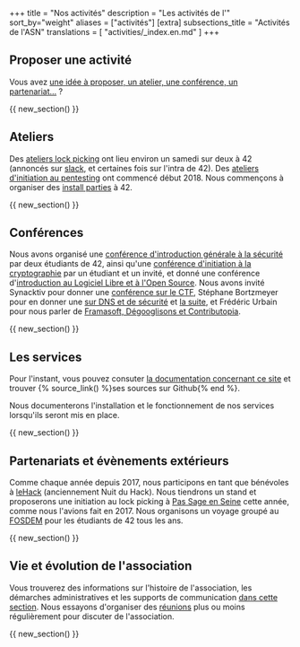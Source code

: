 +++
title = "Nos activités"
description = "Les activités de l'"
sort_by="weight"
aliases = ["activités"]
[extra]
subsections_title = "Activités de l'ASN"
translations = [
    "activities/_index.en.md"
]
+++

## Proposer une activité

Vous avez [une idée à proposer, un atelier, une conférence, un
partenariat…](@/activities/propose-an-activity/index.fr.md) ?

{{ new_section() }}

## Ateliers

Des [ateliers lock picking](@/activities/workshops/lock-picking/_index.md) ont
lieu environ un samedi sur deux à 42 (annoncés sur
[slack](@/contact/index.fr.md), et certaines fois sur l'intra de 42).
Des [ateliers d'initiation au
pentesting](@/activities/workshops/pentest/_index.md) ont commencé début 2018.
Nous commençons à organiser des [install
parties](@/activities/workshops/install-party/_index.md) à 42.

{{ new_section() }}

## Conférences

Nous avons organisé une [conférence d'introduction générale à la
sécurité](@/activities/conferences/introduction-computer-security/index.fr.md)
par deux étudiants de 42, ainsi qu'une [conférence d'initiation à la
cryptographie](@/activities/conferences/introduction-cryptography/index.fr.md)
par un étudiant et un invité, et donné une conférence d'[introduction au
Logiciel Libre et à l'Open
Source](@/activities/conferences/introduction-libre-open-source/index.fr.md).
Nous avons invité Synacktiv pour donner une [conférence sur le
CTF](@/activities/conferences/introduction-ctf/index.fr.md), Stéphane Bortzmeyer
pour en donner une [sur DNS et de
sécurité](@/activities/conferences/dns-bortzmeyer/index.fr.md) et [la
suite](@/activities/conferences/dns-bortzmeyer-2/index.fr.md), et Frédéric Urbain
pour nous parler de [Framasoft, Dégooglisons et
Contributopia](@/activities/conferences/framasoft-contributopia/index.fr.md).

{{ new_section() }}

## Les services

Pour l'instant, vous pouvez consuter [la documentation concernant ce
site](@/activities/services/website-sansnom-org/_index.md) et trouver {%
source_link() %}ses sources sur Github{% end %}.

Nous documenterons l'installation et le fonctionnement de nos services
lorsqu'ils seront mis en place.

{{ new_section() }}

## Partenariats et évènements extérieurs

Comme chaque année depuis 2017, nous participons en tant que bénévoles à
[leHack](@/activities/volunteering/le-hack/_index.md) (anciennement Nuit du
Hack).
Nous tiendrons un stand et proposerons une initiation au lock picking à [Pas
Sage en Seine](@/activities/booth/passage-en-seine/_index.md) cette année,
comme nous l'avions fait en 2017.
Nous organisons un voyage groupé au
[FOSDEM](@/activities/trips/fosdem/_index.md) pour les étudiants de 42 tous les
ans.

{{ new_section() }}

## Vie et évolution de l'association

Vous trouverez des informations sur l'histoire de l'association, les démarches
administratives et les supports de communication [dans cette
section](@/activities/association/_index.md).
Nous essayons d'organiser des [réunions](@/activities/association/meetings/_index.md) plus
ou moins régulièrement pour discuter de l'association.

{{ new_section() }}
